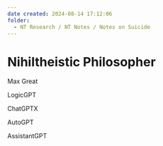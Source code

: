 ```yaml
---
date created: 2024-08-14 17:12:06
folder:
  - NT Research / NT Notes / Notes on Suicide
---
```


# Nihiltheistic Philosopher

Max Great

LogicGPT

ChatGPTX

AutoGPT

AssistantGPT